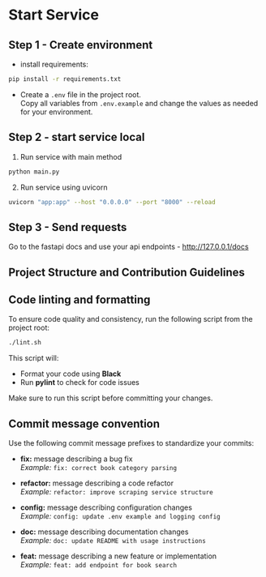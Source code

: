 # Start Service

## Step 1 - Create environment

- install requirements:

```bash
pip install -r requirements.txt
```

- Create a `.env` file in the project root.  
  Copy all variables from `.env.example` and change the values as needed for your environment.

## Step 2 - start service local

1. Run service with main method

```bash
python main.py
```

2. Run service using uvicorn

```bash
uvicorn "app:app" --host "0.0.0.0" --port "8000" --reload
```

## Step 3 - Send requests

Go to the fastapi docs and use your api endpoints - http://127.0.0.1/docs


## Project Structure and Contribution Guidelines

## Code linting and formatting

To ensure code quality and consistency, run the following script from the project root:

```bash
./lint.sh
```

This script will:
- Format your code using **Black**
- Run **pylint** to check for code issues

Make sure to run this script before committing your changes.

## Commit message convention

Use the following commit message prefixes to standardize your commits:

- **fix:** message describing a bug fix  
  _Example:_ `fix: correct book category parsing`

- **refactor:** message describing a code refactor  
  _Example:_ `refactor: improve scraping service structure`

- **config:** message describing configuration changes  
  _Example:_ `config: update .env example and logging config`

- **doc:** message describing documentation changes  
  _Example:_ `doc: update README with usage instructions`

- **feat:** message describing a new feature or implementation  
  _Example:_ `feat: add endpoint for book search`

